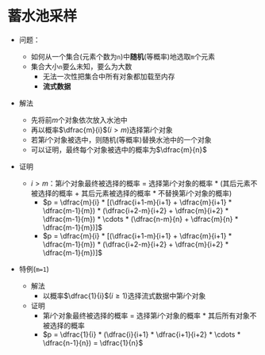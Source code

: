 # 蓄水池采样

* 问题：
  * 如何从一个集合(元素个数为`n`)中**随机**(等概率)地选取`m`个元素
  * 集合大小`n`要么未知，要么为大数
    * 无法一次性把集合中所有对象都加载至内存
    * **流式数据**
* 解法
  * 先将前$m$个对象依次放入水池中
  * 再以概率$\dfrac{m}{i}$($i > m$)选择第$i$个对象
  * 若第$i$个对象被选中，则随机(等概率)替换水池中的一个对象
  * 可以证明，最终每个对象被选中的概率为$\dfrac{m}{n}$
* 证明
  * $i > m$：第$i$个对象最终被选择的概率 = 选择第$i$个对象的概率 * (其后元素不被选择的概率 + 其后元素被选择的概率 * 不替换第$i$个对象的概率)
    * $p = \dfrac{m}{i} * [(\dfrac{i+1-m}{i+1} + \dfrac{m}{i+1} * \dfrac{m-1}{m}) * (\dfrac{i+2-m}{i+2} + \dfrac{m}{i+2} * \dfrac{m-1}{m}) * \cdots * (\dfrac{n-m}{n} + \dfrac{m}{n} * \dfrac{m-1}{m})]$
    * $p = \dfrac{m}{i} * [(\dfrac{i+1-m}{i+1} + \dfrac{m}{i+1} * \dfrac{m-1}{m}) * (\dfrac{i+2-m}{i+2} + \dfrac{m}{i+2} * \dfrac{m-1}{m})]$

* 特例(`m=1`)
  * 解法
    * 以概率$\dfrac{1}{i}$($i \geq 1$)选择流式数据中第$i$个对象
  * 证明
    * 第$i$个对象最终被选择的概率 = 选择第$i$个对象的概率 * 其后所有对象不被选择的概率
    * $p = \dfrac{1}{i} * (\dfrac{i}{i+1} * \dfrac{i+1}{i+2} * \cdots * \dfrac{n-1}{n}) = \dfrac{1}{n}$
